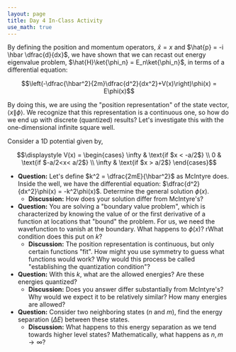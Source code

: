 ```yaml
---
layout: page
title: Day 4 In-Class Activity
use_math: true
---
```



By defining the position and momentum operators, $\hat{x} = x$ and $\hat{p} = -i \hbar \dfrac{d}{dx}$, we have shown that we can recast out energy eigenvalue problem, $\hat{H}\ket{\phi_n} = E_n\ket{\phi_n}$, in terms of a differential equation:

$$\left(-\dfrac{\hbar^2}{2m}\dfrac{d^2}{dx^2}+V(x)\right)\phi(x) = E\phi(x)$$

By doing this, we are using the "position representation" of the state vector, $\langle x \| \phi \rangle$. We recognize that this representation is a continuous one, so how do we end up with discrete (quantized) results? Let's investigate this with the one-dimensional infinite square well.

Consider a 1D potential given by,

$$\displaystyle V(x) = \begin{cases}
 \infty & \text{if $x < -a/2$} \\  
 0 & \text{if $-a/2<x< a/2$} \\  
 \infty & \text{if $x > a/2$}  
 \end{cases}$$

* **Question:** Let's define $k^2 = \dfrac{2mE}{\hbar^2}$ as McIntyre does. Inside the well, we have the differential equation: $\dfrac{d^2}{dx^2}\phi(x) = -k^2\phi(x)$. Determine the general solution $\phi(x)$.
  * **Discussion:** How does your solution differ from McIntyre's?
* **Question:** You are solving a "boundary value problem", which is characterized by knowing the value of or the first derivative of a function at locations that "bound" the problem. For us, we need the wavefunction to vanish at the boundary. What happens to $\phi(x)$? rWhat condition does this put on $k$?
  * **Discussion:** The position representation is continuous, but only certain functions "fit". How might you use symmetry to guess what functions would work? Why would this process be called "establishing the quantization condition"?
* **Question:** With this $k$, what are the allowed energies? Are these energies quantized?
  * **Discussion:** Does you answer differ substantially from McIntyre's? Why would we expect it to be relatively similar? How many energies are allowed?
* **Question:** Consider two neighboring states ($n$ and $m$), find the energy separation ($\Delta E$) between these  states.
  * **Discussion:** What happens to this energy separation as we tend towards higher level states? Mathematically, what happens as $n,m \rightarrow \infty$?
